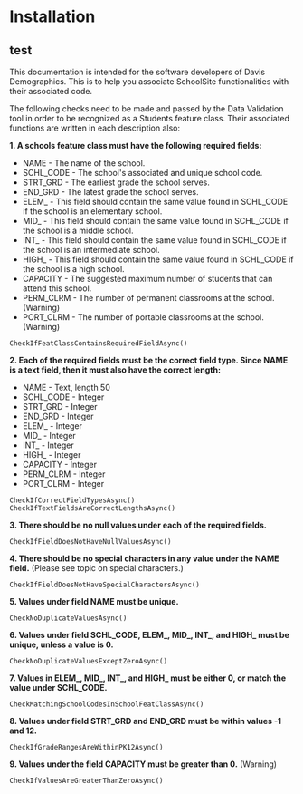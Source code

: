 # Installation
## test
This documentation is intended for the software developers of Davis Demographics. This is to help you associate SchoolSite functionalities with their associated code.

The following checks need to be made and passed by the Data Validation tool in order to be recognized as a Students feature class. Their associated functions are written in each description also:

**1. A schools feature class must have the following required fields:**

* NAME - The name of the school.
* SCHL_CODE - The school's associated and unique school code.
* STRT_GRD - The earliest grade the school serves.
* END_GRD - The latest grade the school serves.
* ELEM_ - This field should contain the same value found in SCHL_CODE if the school is an elementary school. 
* MID_ - This field should contain the same value found in SCHL_CODE if the school is a middle school. 
* INT_ - This field should contain the same value found in SCHL_CODE if the school is an intermediate school. 
* HIGH_ - This field should contain the same value found in SCHL_CODE if the school is a high school. 
* CAPACITY - The suggested maximum number of students that can attend this school.
* PERM_CLRM - The number of permanent classrooms at the school. (Warning)
* PORT_CLRM - The number of portable classrooms at the school. (Warning)

`CheckIfFeatClassContainsRequiredFieldAsync()`

**2. Each of the required fields must be the correct field type. Since NAME is a text field, then it must also have the correct length:**

* NAME - Text, length 50
* SCHL_CODE - Integer
* STRT_GRD - Integer
* END_GRD - Integer
* ELEM_ - Integer
* MID_ - Integer
* INT_ - Integer
* HIGH_ - Integer
* CAPACITY - Integer
* PERM_CLRM - Integer
* PORT_CLRM - Integer

`CheckIfCorrectFieldTypesAsync()` 
`CheckIfTextFieldsAreCorrectLengthsAsync()`

**3. There should be no null values under each of the required fields.**

`CheckIfFieldDoesNotHaveNullValuesAsync()`

**4. There should be no special characters in any value under the NAME field.** (Please see topic on special characters.)

`CheckIfFieldDoesNotHaveSpecialCharactersAsync()`

**5. Values under field NAME must be unique.**

`CheckNoDuplicateValuesAsync()`

**6. Values under field SCHL_CODE, ELEM_, MID_, INT_, and HIGH_ must be unique, unless a value is 0.**

`CheckNoDuplicateValuesExceptZeroAsync()`

**7. Values in ELEM_, MID_, INT_, and HIGH_ must be either 0, or match the value under SCHL_CODE.**

`CheckMatchingSchoolCodesInSchoolFeatClassAsync()`

**8. Values under field STRT_GRD and END_GRD must be within values -1 and 12.**

`CheckIfGradeRangesAreWithinPK12Async()`

**9. Values under the field CAPACITY must be greater than 0.** (Warning)

`CheckIfValuesAreGreaterThanZeroAsync()`
